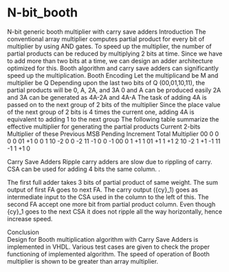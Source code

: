 # N-bit_booth
N-bit generic booth multiplier with carry save adders
Introduction
The conventional array multiplier computes partial product for every bit of multiplier by using AND gates. To speed up the multiplier, the number of partial products can be reduced by multiplying 2 bits at time. Since we have to add more than two bits at a time, we can design an adder architecture optimized for this. Booth algorithm and carry save adders can significantly speed up the multiplication.
Booth Encoding
	Let the multiplicand be M and multiplier be Q
	Depending upon the last two bits of Q (00,01,10,11), the partial products will be 0, A, 2A, and 3A
	0 and A can be produced easily
	2A and 3A can be generated as 4A-2A and 4A-A
	The task of adding 4A is passed on to the next group of 2 bits of the multiplier
	Since the place value of the next group of 2 bits is 4 times the current one, adding 4A is equivalent to adding 1 to the next group
The following table summarize the effective multiplier for generating the partial products
Current 2-bits	Multiplier of these	Previous MSB	Pending Increment	Total Multiplier
00	0	0	0	0
01	+1	0	0	1
10	-2	0	0	-2
11	-1	0	0	-1
00	0	1	+1	1
01	+1	1	+1	2
10	-2	1	+1	-1
11	-1	1	+1	0

Carry Save Adders
Ripple carry adders are slow due to rippling of carry. CSA can be used for adding 4 bits the same column. . 
 
The first full adder takes 3 bits of partial product of same weight. The sum output of first FA goes to next FA. The carry output ({cy}_1) goes as intermediate input to the CSA used in the column to the left of this. The second FA accept one more bit from partial product column. Even though {cy}_1 goes to the next CSA it does not ripple all the way horizontally, hence increase speed.
  
Conclusion  
Design for Booth multiplication algorithm with Carry Save Adders is implemented in VHDL. Various test cases are given to check the proper functioning of implemented algorithm. The speed of operation of Booth multiplier is shown to be greater than array multiplier.
